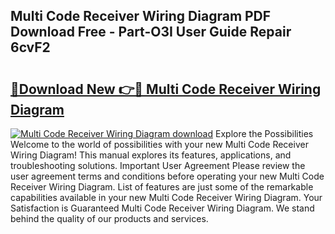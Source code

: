 ## Multi Code Receiver Wiring Diagram PDF Download Free - Part-O3I User Guide Repair 6cvF2

# <h2><a href="http://dfrohcs.blite.top/?on=Multi+Code+Receiver+Wiring+Diagram">🔗Download New 👉🔴 Multi Code Receiver Wiring Diagram</a></h2>

[![Multi Code Receiver Wiring Diagram download](https://i.imgur.com/lujVjoI.png)](http://dfrohcs.blite.top/?on=Multi+Code+Receiver+Wiring+Diagram)
Explore the Possibilities Welcome to the world of possibilities with your new Multi Code Receiver Wiring Diagram! This manual explores its features, applications, and troubleshooting solutions. Important User Agreement Please review the user agreement terms and conditions before operating your new Multi Code Receiver Wiring Diagram. List of features are just some of the remarkable capabilities available in your new Multi Code Receiver Wiring Diagram. Your Satisfaction is Guaranteed Multi Code Receiver Wiring Diagram. We stand behind the quality of our products and services.
